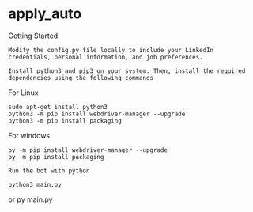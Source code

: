 # apply_auto


Getting Started

    Modify the config.py file locally to include your LinkedIn credentials, personal information, and job preferences.

    Install python3 and pip3 on your system. Then, install the required dependencies using the following commands

For Linux

    sudo apt-get install python3
    python3 -m pip install webdriver-manager --upgrade
    python3 -m pip install packaging

For windows

    py -m pip install webdriver-manager --upgrade
    py -m pip install packaging

    Run the bot with python

    python3 main.py
or 
    py main.py

